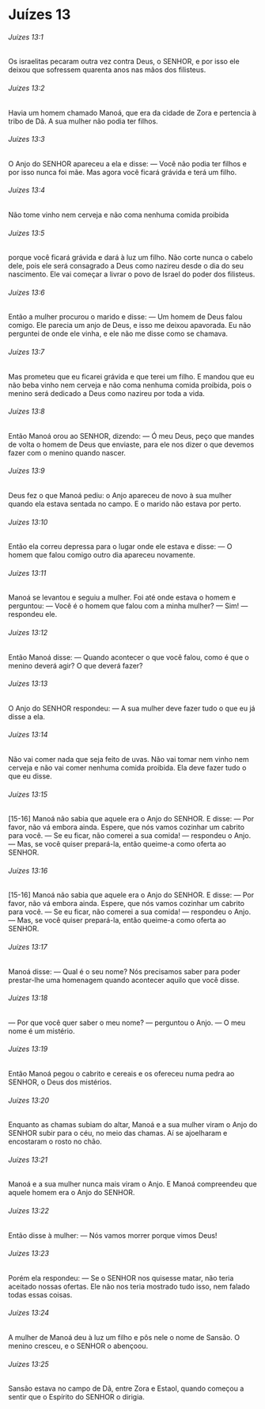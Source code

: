 # Juízes 13

###### Juízes 13:1

Os israelitas pecaram outra vez contra Deus, o SENHOR, e por isso ele deixou que sofressem quarenta anos nas mãos dos filisteus.

###### Juízes 13:2

Havia um homem chamado Manoá, que era da cidade de Zora e pertencia à tribo de Dã. A sua mulher não podia ter filhos.

###### Juízes 13:3

O Anjo do SENHOR apareceu a ela e disse: — Você não podia ter filhos e por isso nunca foi mãe. Mas agora você ficará grávida e terá um filho.

###### Juízes 13:4

Não tome vinho nem cerveja e não coma nenhuma comida proibida

###### Juízes 13:5

porque você ficará grávida e dará à luz um filho. Não corte nunca o cabelo dele, pois ele será consagrado a Deus como nazireu desde o dia do seu nascimento. Ele vai começar a livrar o povo de Israel do poder dos filisteus.

###### Juízes 13:6

Então a mulher procurou o marido e disse: — Um homem de Deus falou comigo. Ele parecia um anjo de Deus, e isso me deixou apavorada. Eu não perguntei de onde ele vinha, e ele não me disse como se chamava.

###### Juízes 13:7

Mas prometeu que eu ficarei grávida e que terei um filho. E mandou que eu não beba vinho nem cerveja e não coma nenhuma comida proibida, pois o menino será dedicado a Deus como nazireu por toda a vida.

###### Juízes 13:8

Então Manoá orou ao SENHOR, dizendo: — Ó meu Deus, peço que mandes de volta o homem de Deus que enviaste, para ele nos dizer o que devemos fazer com o menino quando nascer.

###### Juízes 13:9

Deus fez o que Manoá pediu: o Anjo apareceu de novo à sua mulher quando ela estava sentada no campo. E o marido não estava por perto.

###### Juízes 13:10

Então ela correu depressa para o lugar onde ele estava e disse: — O homem que falou comigo outro dia apareceu novamente.

###### Juízes 13:11

Manoá se levantou e seguiu a mulher. Foi até onde estava o homem e perguntou: — Você é o homem que falou com a minha mulher? — Sim! — respondeu ele.

###### Juízes 13:12

Então Manoá disse: — Quando acontecer o que você falou, como é que o menino deverá agir? O que deverá fazer?

###### Juízes 13:13

O Anjo do SENHOR respondeu: — A sua mulher deve fazer tudo o que eu já disse a ela.

###### Juízes 13:14

Não vai comer nada que seja feito de uvas. Não vai tomar nem vinho nem cerveja e não vai comer nenhuma comida proibida. Ela deve fazer tudo o que eu disse.

###### Juízes 13:15

[15-16] Manoá não sabia que aquele era o Anjo do SENHOR. E disse: — Por favor, não vá embora ainda. Espere, que nós vamos cozinhar um cabrito para você. — Se eu ficar, não comerei a sua comida! — respondeu o Anjo. — Mas, se você quiser prepará-la, então queime-a como oferta ao SENHOR.

###### Juízes 13:16

[15-16] Manoá não sabia que aquele era o Anjo do SENHOR. E disse: — Por favor, não vá embora ainda. Espere, que nós vamos cozinhar um cabrito para você. — Se eu ficar, não comerei a sua comida! — respondeu o Anjo. — Mas, se você quiser prepará-la, então queime-a como oferta ao SENHOR.

###### Juízes 13:17

Manoá disse: — Qual é o seu nome? Nós precisamos saber para poder prestar-lhe uma homenagem quando acontecer aquilo que você disse.

###### Juízes 13:18

— Por que você quer saber o meu nome? — perguntou o Anjo. — O meu nome é um mistério.

###### Juízes 13:19

Então Manoá pegou o cabrito e cereais e os ofereceu numa pedra ao SENHOR, o Deus dos mistérios.

###### Juízes 13:20

Enquanto as chamas subiam do altar, Manoá e a sua mulher viram o Anjo do SENHOR subir para o céu, no meio das chamas. Aí se ajoelharam e encostaram o rosto no chão.

###### Juízes 13:21

Manoá e a sua mulher nunca mais viram o Anjo. E Manoá compreendeu que aquele homem era o Anjo do SENHOR.

###### Juízes 13:22

Então disse à mulher: — Nós vamos morrer porque vimos Deus!

###### Juízes 13:23

Porém ela respondeu: — Se o SENHOR nos quisesse matar, não teria aceitado nossas ofertas. Ele não nos teria mostrado tudo isso, nem falado todas essas coisas.

###### Juízes 13:24

A mulher de Manoá deu à luz um filho e pôs nele o nome de Sansão. O menino cresceu, e o SENHOR o abençoou.

###### Juízes 13:25

Sansão estava no campo de Dã, entre Zora e Estaol, quando começou a sentir que o Espírito do SENHOR o dirigia.

